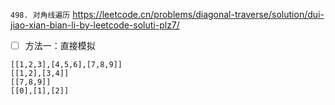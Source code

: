 
`498. 对角线遍历` https://leetcode.cn/problems/diagonal-traverse/solution/dui-jiao-xian-bian-li-by-leetcode-soluti-plz7/
- [ ] 方法一：直接模拟

```
[[1,2,3],[4,5,6],[7,8,9]]
[[1,2],[3,4]]
[[7,8,9]]
[[0],[1],[2]]
```
